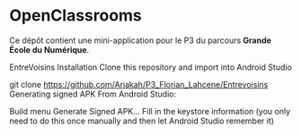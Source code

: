 # OpenClassrooms

Ce dépôt contient une mini-application pour le P3 du parcours **Grande École du Numérique**.

EntreVoisins
Installation
Clone this repository and import into Android Studio

git clone https://github.com/Ariakah/P3_Florian_Lahcene/Entrevoisins
Generating signed APK
From Android Studio:

Build menu
Generate Signed APK...
Fill in the keystore information (you only need to do this once manually and then let Android Studio remember it)
